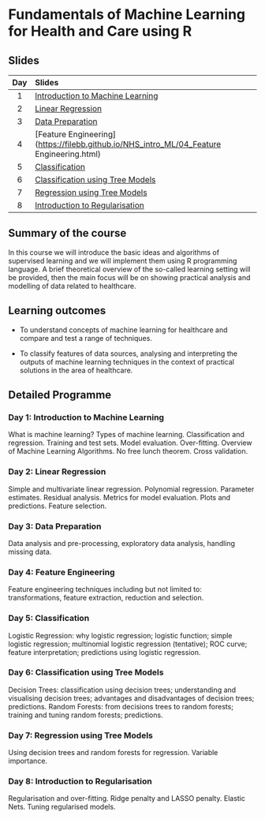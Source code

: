 # Fundamentals of Machine Learning for Health and Care using R





## Slides

| Day | Slides                                                                                   |
|:---:|:-----------------------------------------------------------------------------------------|
|   1 | [Introduction to Machine Learning](https://filebb.github.io/NHS_intro_ML/01_Intro.html)  |
|   2 | [Linear Regression](https://filebb.github.io/NHS_intro_ML/02_Regression.html)            |
|   3 | [Data Preparation](https://filebb.github.io/NHS_intro_ML/03_Dataprep.html)               |
|   4 | [Feature Engineering](https://filebb.github.io/NHS_intro_ML/04_Feature Engineering.html) |
|   5 | [Classification](https://filebb.github.io/NHS_intro_ML/05_Classification_part1.html)     |
|   6 | [Classification using Tree Models]() |
|   7 | [Regression using Tree Models]()     |
|   8 | [Introduction to Regularisation]()   |





## Summary of the course

In this course we will introduce the basic ideas and algorithms of supervised
learning and we will implement them using R programming language. A brief
theoretical overview of the so-called learning setting will be provided, then
the main focus will be on showing practical analysis and modelling of data
related to healthcare.





## Learning outcomes

+ To understand concepts of machine learning for healthcare and compare and test
a range of techniques.

+ To classify features of data sources, analysing and interpreting the outputs
of machine learning techniques in the context of practical solutions in the area
of healthcare.





## Detailed Programme

### Day 1: Introduction to Machine Learning

What is machine learning? Types of machine learning. Classification and
regression. Training and test sets. Model evaluation. Over-fitting. Overview of
Machine Learning Algorithms. No free lunch theorem. Cross validation.

### Day 2: Linear Regression

Simple and multivariate linear regression. Polynomial regression. Parameter
estimates. Residual analysis. Metrics for model evaluation. Plots and
predictions. Feature selection.

### Day 3: Data Preparation

Data analysis and pre-processing, exploratory data analysis, handling missing
data.

### Day 4: Feature Engineering

Feature engineering techniques including but not limited to: transformations,
feature extraction, reduction and selection.

### Day 5: Classification

Logistic Regression: why logistic regression; logistic function; simple logistic
regression; multinomial logistic regression (tentative); ROC curve; feature
interpretation; predictions using logistic regression.

### Day 6: Classification using Tree Models

Decision Trees: classification using decision trees; understanding and
visualising decision trees; advantages and disadvantages of decision trees;
predictions. Random Forests: from decisions trees to random forests; training
and tuning random forests; predictions.

### Day 7: Regression using Tree Models

Using decision trees and random forests for regression. Variable importance.

### Day 8: Introduction to Regularisation

Regularisation and over-fitting. Ridge penalty and LASSO penalty. Elastic Nets.
Tuning regularised models.

